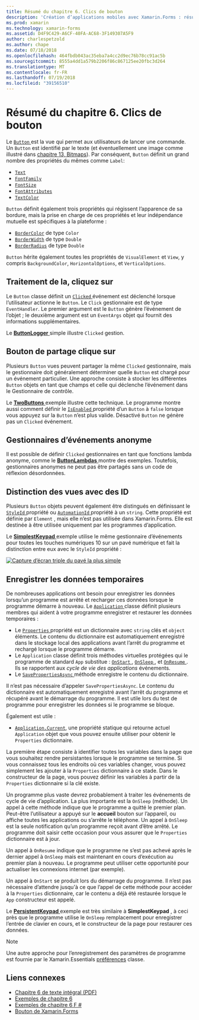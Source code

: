 ```yaml
---
title: Résumé du chapitre 6. Clics de bouton
description: 'Création d’applications mobiles avec Xamarin.Forms : résumé du chapitre 6. Clics de bouton'
ms.prod: xamarin
ms.technology: xamarin-forms
ms.assetid: D4F9C429-A6CF-40FA-AC68-3F149307A5F9
author: charlespetzold
ms.author: chape
ms.date: 07/18/2018
ms.openlocfilehash: 464fbdb043ac35eba7a4cc2d9ec76b78cc91ac5b
ms.sourcegitcommit: 8555a4dd1a579b2206f86c867125ee20fbc3d264
ms.translationtype: MT
ms.contentlocale: fr-FR
ms.lasthandoff: 07/19/2018
ms.locfileid: "39156510"
---
```

# <a name="summary-of-chapter-6-button-clicks"></a>Résumé du chapitre 6. Clics de bouton

Le [ `Button` ](xref:Xamarin.Forms.Button) est la vue qui permet aux utilisateurs de lancer une commande. Un `Button` est identifié par le texte (et éventuellement une image comme illustré dans [chapitre 13, Bitmaps](chapter13.md)). Par conséquent, `Button` définit un grand nombre des propriétés du mêmes comme `Label`:

- [`Text`](xref:Xamarin.Forms.Button.Text)
- [`FontFamily`](xref:Xamarin.Forms.Button.FontFamily)
- [`FontSize`](xref:Xamarin.Forms.Button.FontSize)
- [`FontAttributes`](xref:Xamarin.Forms.Button.FontAttributes)
- [`TextColor`](xref:Xamarin.Forms.Button.TextColor)

`Button` définit également trois propriétés qui régissent l’apparence de sa bordure, mais la prise en charge de ces propriétés et leur indépendance mutuelle est spécifiques à la plateforme :

- [`BorderColor`](xref:Xamarin.Forms.Button.BorderColor) de type `Color`
- [`BorderWidth`](xref:Xamarin.Forms.Button.BorderWidth) de type `Double`
- [`BorderRadius`](xref:Xamarin.Forms.Button.BorderRadius) de type `Double`

`Button` hérite également toutes les propriétés de `VisualElement` et `View`, y compris `BackgroundColor`, `HorizontalOptions`, et `VerticalOptions`.

## <a name="processing-the-click"></a>Traitement de la, cliquez sur

Le `Button` classe définit un [ `Clicked` ](xref:Xamarin.Forms.Button.Clicked) événement est déclenché lorsque l’utilisateur actionne le `Button`. Le `Click` gestionnaire est de type `EventHandler`. Le premier argument est le `Button` génère l’événement de l’objet ; le deuxième argument est un `EventArgs` objet qui fournit des informations supplémentaires.

Le [ **ButtonLogger** ](https://github.com/xamarin/xamarin-forms-book-samples/tree/master/Chapter06/ButtonLogger) simple illustre `Clicked` gestion.

## <a name="sharing-button-clicks"></a>Bouton de partage clique sur

Plusieurs `Button` vues peuvent partager la même `Clicked` gestionnaire, mais le gestionnaire doit généralement déterminer quelle `Button` est chargé pour un événement particulier. Une approche consiste à stocker les différentes `Button` objets en tant que champs et celle qui déclenche l’événement dans le Gestionnaire de contrôle.

Le [ **TwoButtons** ](https://github.com/xamarin/xamarin-forms-book-samples/tree/master/Chapter06/TwoButtons) exemple illustre cette technique. Le programme montre aussi comment définir le [ `IsEnabled` ](xref:Xamarin.Forms.VisualElement.IsEnabled) propriété d’un `Button` à `false` lorsque vous appuyez sur la `Button` n’est plus valide. Désactivé `Button` ne génère pas un `Clicked` événement.

## <a name="anonymous-event-handlers"></a>Gestionnaires d’événements anonyme

Il est possible de définir `Clicked` gestionnaires en tant que fonctions lambda anonyme, comme le [ **ButtonLambdas** ](https://github.com/xamarin/xamarin-forms-book-samples/tree/master/Chapter06/ButtonLambdas) montre des exemples. Toutefois, gestionnaires anonymes ne peut pas être partagés sans un code de réflexion désordonnées.

## <a name="distinguishing-views-with-ids"></a>Distinction des vues avec des ID

Plusieurs `Button` objets peuvent également être distingués en définissant le [ `StyleId` ](xref:Xamarin.Forms.Element.StyleId) propriété ou [ `AutomationId` ](xref:Xamarin.Forms.Element.AutomationId) propriété à un `string`. Cette propriété est définie par `Element` , mais elle n’est pas utilisée dans Xamarin.Forms. Elle est destinée à être utilisée uniquement par les programmes d’application.

Le [ **SimplestKeypad** ](https://github.com/xamarin/xamarin-forms-book-samples/tree/master/Chapter06/SimplestKeypad) exemple utilise le même gestionnaire d’événements pour toutes les touches numériques 10 sur un pavé numérique et fait la distinction entre eux avec le `StyleId` propriété :

[![Capture d’écran triple du pavé la plus simple](images/ch06fg04-small.png "calculatrice")](images/ch06fg04-large.png#lightbox "calculatrice")

## <a name="saving-transient-data"></a>Enregistrer les données temporaires

De nombreuses applications ont besoin pour enregistrer les données lorsqu’un programme est arrêté et recharger ces données lorsque le programme démarre à nouveau. Le [ `Application` ](xref:Xamarin.Forms.Application) classe définit plusieurs membres qui aident à votre programme enregistrer et restaurer les données temporaires :

- Le [ `Properties` ](xref:Xamarin.Forms.Application.Properties) propriété est un dictionnaire avec `string` clés et `object` éléments. Le contenu du dictionnaire est automatiquement enregistré dans le stockage local des applications avant l’arrêt du programme et rechargé lorsque le programme démarre.
- Le `Application` classe définit trois méthodes virtuelles protégées qui le programme de standard `App` substitue : [ `OnStart` ](xref:Xamarin.Forms.Application.OnStart), [ `OnSleep` ](xref:Xamarin.Forms.Application.OnSleep), et [ `OnResume` ](xref:Xamarin.Forms.Application.OnResume). Ils se rapportent aux *cycle de vie des applications* événements.
- Le [ `SavePropertiesAsync` ](xref:Xamarin.Forms.Application.SavePropertiesAsync) méthode enregistre le contenu du dictionnaire.

Il n’est pas nécessaire d’appeler `SavePropertiesAsync`. Le contenu du dictionnaire est automatiquement enregistré avant l’arrêt du programme et récupéré avant le démarrage du programme. Il est utile lors du test de programme pour enregistrer les données si le programme se bloque.

Également est utile :

- [`Application.Current`](xref:Xamarin.Forms.Application.Current), une propriété statique qui retourne actuel `Application` objet que vous pouvez ensuite utiliser pour obtenir le `Properties` dictionnaire.

La première étape consiste à identifier toutes les variables dans la page que vous souhaitez rendre persistantes lorsque le programme se termine. Si vous connaissez tous les endroits où ces variables changer, vous pouvez simplement les ajouter à la `Properties` dictionnaire à ce stade. Dans le constructeur de la page, vous pouvez définir les variables à partir de la `Properties` dictionnaire si la clé existe.

Un programme plus vaste devrez probablement à traiter les événements de cycle de vie d’application. La plus importante est la `OnSleep` (méthode). Un appel à cette méthode indique que le programme a quitté le premier plan. Peut-être l’utilisateur a appuyé sur le **accueil** bouton sur l’appareil, ou affiche toutes les applications ou s’arrête le téléphone. Un appel à `OnSleep` est la seule notification qu’un programme reçoit avant d’être arrêté. Le programme doit saisir cette occasion pour vous assurer que le `Properties` dictionnaire est à jour.

Un appel à `OnResume` indique que le programme ne s’est pas achevé après le dernier appel à `OnSleep` mais est maintenant en cours d’exécution au premier plan à nouveau. Le programme peut utiliser cette opportunité pour actualiser les connexions internet (par exemple).

Un appel à `OnStart` se produit lors du démarrage du programme. Il n’est pas nécessaire d’attendre jusqu'à ce que l’appel de cette méthode pour accéder à la `Properties` dictionnaire, car le contenu a déjà été restaurée lorsque le `App` constructeur est appelé.

Le [ **PersistentKeypad** ](https://github.com/xamarin/xamarin-forms-book-samples/tree/master/Chapter06/PersistentKeypad) exemple est très similaire à **SimplestKeypad** , à ceci près que le programme utilise le `OnSleep` remplacement pour enregistrer l’entrée de clavier en cours, et le constructeur de la page pour restaurer ces données.

> [!NOTE]
> Une autre approche pour l’enregistrement des paramètres de programme est fournie par le Xamarin.Essentials [préférences](~/essentials/preferences.md) classe.

## <a name="related-links"></a>Liens connexes

- [Chapitre 6 de texte intégral (PDF)](https://download.xamarin.com/developer/xamarin-forms-book/XamarinFormsBook-Ch06-Apr2016.pdf)
- [Exemples de chapitre 6](https://github.com/xamarin/xamarin-forms-book-samples/tree/master/Chapter06)
- [Exemples de chapitre 6 F #](https://github.com/xamarin/xamarin-forms-book-samples/tree/master/Chapter06/FS)
- [Bouton de Xamarin.Forms](~/xamarin-forms/user-interface/button.md)
